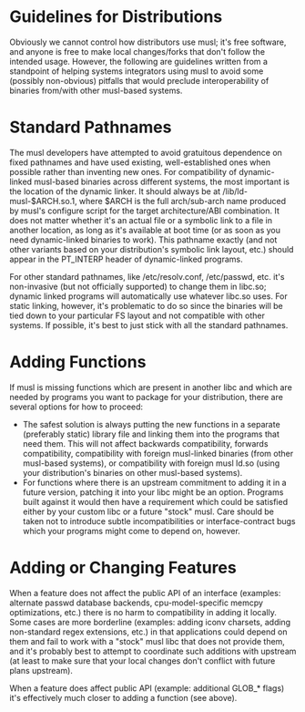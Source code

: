 # Guidelines for Distributions

Obviously we cannot control how distributors use musl; it's free software, and
anyone is free to make local changes/forks that don't follow the intended usage.
However, the following are guidelines written from a standpoint of helping
systems integrators using musl to avoid some (possibly non-obvious) pitfalls
that would preclude interoperability of binaries from/with other musl-based
systems.

# Standard Pathnames

The musl developers have attempted to avoid gratuitous dependence on fixed
pathnames and have used existing, well-established ones when possible rather
than inventing new ones. For compatibility of dynamic-linked musl-based binaries
across different systems, the most important is the location of the dynamic
linker. It should always be at /lib/ld-musl-$ARCH.so.1, where $ARCH is the full
arch/sub-arch name produced by musl's configure script for the target
architecture/ABI combination. It does not matter whether it's an actual file or
a symbolic link to a file in another location, as long as it's available at boot
time (or as soon as you need dynamic-linked binaries to work). This pathname
exactly (and not other variants based on your distribution's symbolic link
layout, etc.) should appear in the PT_INTERP header of dynamic-linked programs.

For other standard pathnames, like /etc/resolv.conf, /etc/passwd, etc. it's
non-invasive (but not officially supported) to change them in libc.so; dynamic
linked programs will automatically use whatever libc.so uses. For static
linking, however, it's problematic to do so since the binaries will be tied down
to your particular FS layout and not compatible with other systems. If possible,
it's best to just stick with all the standard pathnames.

# Adding Functions

If musl is missing functions which are present in another libc and which are
needed by programs you want to package for your distribution, there are several
options for how to proceed:
- The safest solution is always putting the new functions in a separate
  (preferably static) library file and linking them into the programs that need
  them. This will not affect backwards compatibility, forwards compatibility,
  compatibility with foreign musl-linked binaries (from other musl-based
  systems), or compatibility with foreign musl ld.so (using your distribution's
  binaries on other musl-based systems).
- For functions where there is an upstream commitment to adding it in a future
  version, patching it into your libc might be an option. Programs built
  against it would then have a requirement which could be satisfied either by
  your custom libc or a future "stock" musl. Care should be taken not to
  introduce subtle incompatibilities or interface-contract bugs which your
  programs might come to depend on, however.

# Adding or Changing Features

When a feature does not affect the public API of an interface (examples:
alternate passwd database backends, cpu-model-specific memcpy optimizations,
etc.) there is no harm to compatibility in adding it locally. Some cases are
more borderline (examples: adding iconv charsets, adding non-standard regex
extensions, etc.) in that applications could depend on them and fail to work
with a "stock" musl libc that does not provide them, and it's probably best to
attempt to coordinate such additions with upstream (at least to make sure that
your local changes don't conflict with future plans upstream).

When a feature does affect public API (example: additional GLOB_* flags) it's
effectively much closer to adding a function (see above).

